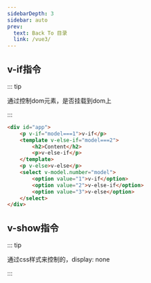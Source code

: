 ```yaml
---
sidebarDepth: 3
sidebar: auto
prev:
  text: Back To 目录
  link: /vue3/
---
```




## v-if指令

::: tip

通过控制dom元素，是否挂载到dom上

:::

```html {3-6}
<div id="app">
    <p v-if="model===1">v-if</p>
    <template v-else-if="model===2">
        <h2>Content</h2>
        <p>v-else-if</p>
    </template>
    <p v-else>v-else</p>
    <select v-model.number="model">
        <option value="1">v-if</option>
        <option value="2">v-else-if</option>
        <option value="3">v-else</option>
    </select>
</div>
```

<common-codepen-snippet title="condition rendering" slug="GRMJdba"/> 

## v-show指令

::: tip

通过css样式来控制的，display: none

:::